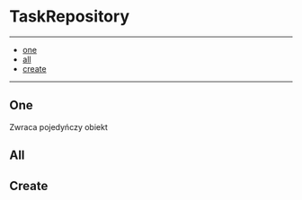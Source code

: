 # TaskRepository

---

- [one](#one)
- [all](#all)
- [create](#create)

---

<a name="one"></a>
## One
Zwraca pojedyńczy obiekt 

<a name="all"></a>
## All

<a name="create"></a>
## Create